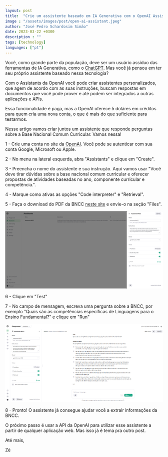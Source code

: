 ```yaml
---
layout: post
title:  "Crie um assistente baseado em IA Generativa com o OpenAI Assistants"
image : "/assets/images/post/open-ai-assistant.jpeg"
author: "José Pedro Schardosim Simão"
date: 2023-03-22 +0300
description : ""
tags: [technology]
languages: ["pt"]
---
```


Você, como grande parte da população, deve ser um usuário assíduo das ferramentas de IA Generativa, como o [ChatGPT](https://chat.openai.com/). Mas você já pensou em ter seu próprio assistente baseado nessa tecnologia?
<!-- more -->

Com o Assistants da OpenAI você pode criar assistentes personalizados, que agem de acordo com as suas instruções, buscam respostas em documentos que você pode prover e até podem ser integrados a outras aplicações e APIs.

Essa funcionalidade é paga, mas a OpenAI oferece 5 doláres em créditos para quem cria uma nova conta, o que é mais do que suficiente para testarmos.

Nesse artigo vamos criar juntos um assistente que responde perguntas sobre a Base Nacional Comum Curricular. Vamos nessa!

1 - Crie uma conta no site da [OpenAI](https://platform.openai.com/signup). Você pode se autenticar com sua conta Google, Microsoft ou Apple.

2 - No menu na lateral esquerda, abra "Assistants" e clique em "Create".

3 - Preencha o nome do assistente e sua instrução. Aqui vamos usar "Você deve tirar dúvidas sobre a base nacional comum curricular e oferecer propostas de atividades baseadas no ano, componente curricular e competência.".

4 - Marque como ativas as opções "Code interpreter" e "Retrieval".

5 - Faça o download do PDF da BNCC [neste site](http://download.basenacionalcomum.mec.gov.br/) e envie-o na seção "Files".

![OpenAI Image](/assets/images/post/assistants-1.png)

6 - Clique em "Test"

7 - No campo de mensagem, escreva uma pergunta sobre a BNCC, por exemplo "Quais são as competências específicas de Linguagens para o Ensino Fundamental?" e clique em "Run"

![OpenAI Image](/assets/images/post/assistants-2.png)

8 - Pronto! O assistente já consegue ajudar você a extrair informações da BNCC.

O próximo passo é usar a API da OpenAI para utilizar esse assistente a partir de qualquer aplicação web. Mas isso já é tema pra outro post.

Até mais,

Zé